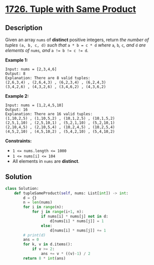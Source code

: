 # [1726. Tuple with Same Product](https://leetcode.com/problems/tuple-with-same-product/description/?envType=daily-question&envId=2025-02-06)

## Description


Given an array `nums` of **distinct** positive integers, return *the number of tuples* `(a, b, c, d)` *such that* `a * b = c * d` *where* `a`*,* `b`*,* `c`*, and* `d` *are elements of* `nums`*, and* `a != b != c != d`*.*

**Example 1:**

```
Input: nums = [2,3,4,6]
Output: 8
Explanation: There are 8 valid tuples:
(2,6,3,4) , (2,6,4,3) , (6,2,3,4) , (6,2,4,3)
(3,4,2,6) , (4,3,2,6) , (3,4,6,2) , (4,3,6,2)

```

**Example 2:**

```
Input: nums = [1,2,4,5,10]
Output: 16
Explanation: There are 16 valid tuples:
(1,10,2,5) , (1,10,5,2) , (10,1,2,5) , (10,1,5,2)
(2,5,1,10) , (2,5,10,1) , (5,2,1,10) , (5,2,10,1)
(2,10,4,5) , (2,10,5,4) , (10,2,4,5) , (10,2,5,4)
(4,5,2,10) , (4,5,10,2) , (5,4,2,10) , (5,4,10,2)

```

**Constraints:**

- `1 <= nums.length <= 1000`
- `1 <= nums[i] <= 104`
- All elements in `nums` are **distinct**.


## Solution

```python
class Solution:
    def tupleSameProduct(self, nums: List[int]) -> int:
        d = {}
        n = len(nums)
        for i in range(n):
            for j in range(i+1, n):
                if nums[i] * nums[j] not in d:
                    d[nums[i] * nums[j]] = 1
                else:
                    d[nums[i] * nums[j]] += 1
        # print(d)
        ans = 0
        for k, v in d.items():
            if v >= 2:
                ans += v * ((v)-1) / 2
        return 8 * int(ans)
```



